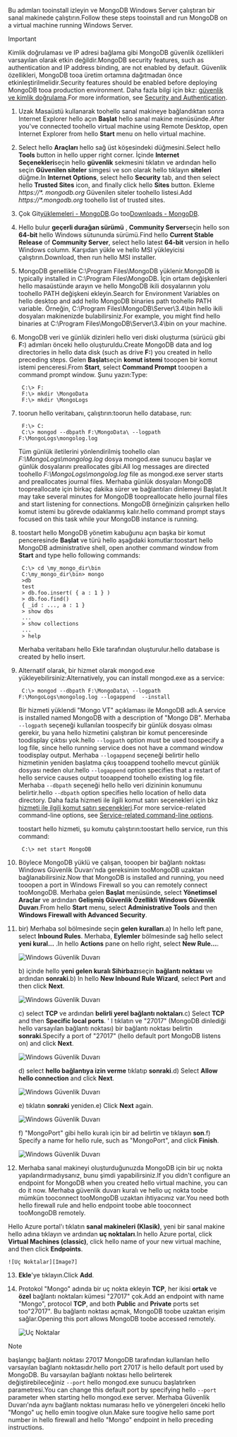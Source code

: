 <span data-ttu-id="b13c7-101">Bu adımları tooinstall izleyin ve MongoDB Windows Server çalıştıran bir sanal makinede çalıştırın.</span><span class="sxs-lookup"><span data-stu-id="b13c7-101">Follow these steps tooinstall and run MongoDB on a virtual machine running Windows Server.</span></span>

> [!IMPORTANT]
> <span data-ttu-id="b13c7-102">Kimlik doğrulaması ve IP adresi bağlama gibi MongoDB güvenlik özellikleri varsayılan olarak etkin değildir.</span><span class="sxs-lookup"><span data-stu-id="b13c7-102">MongoDB security features, such as authentication and IP address binding, are not enabled by default.</span></span> <span data-ttu-id="b13c7-103">Güvenlik özellikleri, MongoDB tooa üretim ortamına dağıtmadan önce etkinleştirilmelidir.</span><span class="sxs-lookup"><span data-stu-id="b13c7-103">Security features should be enabled before deploying MongoDB tooa production environment.</span></span>  <span data-ttu-id="b13c7-104">Daha fazla bilgi için bkz: [güvenlik ve kimlik doğrulama](http://www.mongodb.org/display/DOCS/Security+and+Authentication).</span><span class="sxs-lookup"><span data-stu-id="b13c7-104">For more information, see [Security and Authentication](http://www.mongodb.org/display/DOCS/Security+and+Authentication).</span></span>
>
>

1. <span data-ttu-id="b13c7-105">Uzak Masaüstü kullanarak toohello sanal makineye bağlandıktan sonra Internet Explorer hello açın **Başlat** hello sanal makine menüsünde.</span><span class="sxs-lookup"><span data-stu-id="b13c7-105">After you've connected toohello virtual machine using Remote Desktop, open Internet Explorer from hello **Start** menu on hello virtual machine.</span></span>
2. <span data-ttu-id="b13c7-106">Select hello **Araçları** hello sağ üst köşesindeki düğmesini.</span><span class="sxs-lookup"><span data-stu-id="b13c7-106">Select hello **Tools** button in hello upper right corner.</span></span>  <span data-ttu-id="b13c7-107">İçinde **Internet Seçenekleri**seçin hello **güvenlik** sekmesini tıklatın ve ardından hello seçin **Güvenilen siteler** simgesi ve son olarak hello tıklayın **siteleri** düğme.</span><span class="sxs-lookup"><span data-stu-id="b13c7-107">In **Internet Options**, select hello **Security** tab, and then select hello **Trusted Sites** icon, and finally click hello **Sites** button.</span></span> <span data-ttu-id="b13c7-108">Ekleme *https://\*. mongodb.org* Güvenilen siteler toohello listesi.</span><span class="sxs-lookup"><span data-stu-id="b13c7-108">Add *https://\*.mongodb.org* toohello list of trusted sites.</span></span>
3. <span data-ttu-id="b13c7-109">Çok Git[yüklemeleri - MongoDB](https://www.mongodb.com/download-center#community).</span><span class="sxs-lookup"><span data-stu-id="b13c7-109">Go too[Downloads - MongoDB](https://www.mongodb.com/download-center#community).</span></span>
4. <span data-ttu-id="b13c7-110">Hello bulur **geçerli durağan sürümü** , **Community Server**seçin hello son **64-bit** hello Windows sütununda sürümü.</span><span class="sxs-lookup"><span data-stu-id="b13c7-110">Find hello **Current Stable Release** of **Community Server**, select hello latest **64-bit** version in hello Windows column.</span></span> <span data-ttu-id="b13c7-111">Karşıdan yükle ve hello MSI yükleyicisi çalıştırın.</span><span class="sxs-lookup"><span data-stu-id="b13c7-111">Download, then run hello MSI installer.</span></span>
5. <span data-ttu-id="b13c7-112">MongoDB genellikle C:\Program Files\MongoDB yüklenir.</span><span class="sxs-lookup"><span data-stu-id="b13c7-112">MongoDB is typically installed in C:\Program Files\MongoDB.</span></span> <span data-ttu-id="b13c7-113">İçin ortam değişkenleri hello masaüstünde arayın ve hello MongoDB ikili dosyalarının yolu toohello PATH değişkeni ekleyin.</span><span class="sxs-lookup"><span data-stu-id="b13c7-113">Search for Environment Variables on hello desktop and add hello MongoDB binaries path toohello PATH variable.</span></span> <span data-ttu-id="b13c7-114">Örneğin, C:\Program Files\MongoDB\Server\3.4\bin hello ikili dosyaları makinenizde bulabilirsiniz.</span><span class="sxs-lookup"><span data-stu-id="b13c7-114">For example, you might find hello binaries at C:\Program Files\MongoDB\Server\3.4\bin on your machine.</span></span>
6. <span data-ttu-id="b13c7-115">MongoDB veri ve günlük dizinleri hello veri diski oluşturma (sürücü gibi **F:**) adımları önceki hello oluşturuldu.</span><span class="sxs-lookup"><span data-stu-id="b13c7-115">Create MongoDB data and log directories in hello data disk (such as drive **F:**) you created in hello preceding steps.</span></span> <span data-ttu-id="b13c7-116">Gelen **Başlat**seçin **komut istemi** tooopen bir komut istemi penceresi.</span><span class="sxs-lookup"><span data-stu-id="b13c7-116">From **Start**, select **Command Prompt** tooopen a command prompt window.</span></span>  <span data-ttu-id="b13c7-117">Şunu yazın:</span><span class="sxs-lookup"><span data-stu-id="b13c7-117">Type:</span></span>

        C:\> F:
        F:\> mkdir \MongoData
        F:\> mkdir \MongoLogs
7. <span data-ttu-id="b13c7-118">toorun hello veritabanı, çalıştırın:</span><span class="sxs-lookup"><span data-stu-id="b13c7-118">toorun hello database, run:</span></span>

        F:\> C:
        C:\> mongod --dbpath F:\MongoData\ --logpath F:\MongoLogs\mongolog.log

    <span data-ttu-id="b13c7-119">Tüm günlük iletilerini yönlendirilmiş toohello olan *F:\MongoLogs\mongolog.log* dosya mongod.exe sunucu başlar ve günlük dosyalarını preallocates gibi.</span><span class="sxs-lookup"><span data-stu-id="b13c7-119">All log messages are directed toohello *F:\MongoLogs\mongolog.log* file as mongod.exe server starts and preallocates journal files.</span></span> <span data-ttu-id="b13c7-120">Merhaba günlük dosyaları MongoDB toopreallocate için birkaç dakika sürer ve bağlantıları dinlemeyi Başlat.</span><span class="sxs-lookup"><span data-stu-id="b13c7-120">It may take several minutes for MongoDB toopreallocate hello journal files and start listening for connections.</span></span> <span data-ttu-id="b13c7-121">MongoDB örneğinizin çalışırken hello komut istemi bu görevde odaklanmış kalır.</span><span class="sxs-lookup"><span data-stu-id="b13c7-121">hello command prompt stays focused on this task while your MongoDB instance is running.</span></span>
8. <span data-ttu-id="b13c7-122">toostart hello MongoDB yönetim kabuğunu açın başka bir komut penceresinde **Başlat** ve türü hello aşağıdaki komutlar:</span><span class="sxs-lookup"><span data-stu-id="b13c7-122">toostart hello MongoDB administrative shell, open another command window from **Start** and type hello following commands:</span></span>

        C:\> cd \my_mongo_dir\bin  
        C:\my_mongo_dir\bin> mongo  
        >db  
        test
        > db.foo.insert( { a : 1 } )  
        > db.foo.find()  
        { _id : ..., a : 1 }  
        > show dbs  
        ...  
        > show collections  
        ...  
        > help  

    <span data-ttu-id="b13c7-123">Merhaba veritabanı hello Ekle tarafından oluşturulur.</span><span class="sxs-lookup"><span data-stu-id="b13c7-123">hello database is created by hello insert.</span></span>
9. <span data-ttu-id="b13c7-124">Alternatif olarak, bir hizmet olarak mongod.exe yükleyebilirsiniz:</span><span class="sxs-lookup"><span data-stu-id="b13c7-124">Alternatively, you can install mongod.exe as a service:</span></span>

        C:\> mongod --dbpath F:\MongoData\ --logpath F:\MongoLogs\mongolog.log --logappend  --install

    <span data-ttu-id="b13c7-125">Bir hizmeti yüklendi "Mongo VT" açıklaması ile MongoDB adlı.</span><span class="sxs-lookup"><span data-stu-id="b13c7-125">A service is installed named MongoDB with a description of "Mongo DB".</span></span> <span data-ttu-id="b13c7-126">Merhaba `--logpath` seçeneği kullanılan toospecify bir günlük dosyası olması gerekir, bu yana hello hizmetini çalıştıran bir komut penceresinde toodisplay çıktısı yok.</span><span class="sxs-lookup"><span data-stu-id="b13c7-126">hello `--logpath` option must be used toospecify a log file, since hello running service does not have a command window toodisplay output.</span></span>  <span data-ttu-id="b13c7-127">Merhaba `--logappend` seçeneği belirtir hello hizmetinin yeniden başlatma çıkış tooappend toohello mevcut günlük dosyası neden olur.</span><span class="sxs-lookup"><span data-stu-id="b13c7-127">hello `--logappend` option specifies that a restart of hello service causes output tooappend toohello existing log file.</span></span>  <span data-ttu-id="b13c7-128">Merhaba `--dbpath` seçeneği hello hello veri dizininin konumunu belirtir.</span><span class="sxs-lookup"><span data-stu-id="b13c7-128">hello `--dbpath` option specifies hello location of hello data directory.</span></span> <span data-ttu-id="b13c7-129">Daha fazla hizmeti ile ilgili komut satırı seçenekleri için bkz [hizmeti ile ilgili komut satırı seçenekleri][MongoWindowsSvcOptions].</span><span class="sxs-lookup"><span data-stu-id="b13c7-129">For more service-related command-line options, see [Service-related command-line options][MongoWindowsSvcOptions].</span></span>

    <span data-ttu-id="b13c7-130">toostart hello hizmeti, şu komutu çalıştırın:</span><span class="sxs-lookup"><span data-stu-id="b13c7-130">toostart hello service, run this command:</span></span>

        C:\> net start MongoDB
10. <span data-ttu-id="b13c7-131">Böylece MongoDB yüklü ve çalışan, tooopen bir bağlantı noktası Windows Güvenlik Duvarı'nda gereksinim tooMongoDB uzaktan bağlanabilirsiniz.</span><span class="sxs-lookup"><span data-stu-id="b13c7-131">Now that MongoDB is installed and running, you need tooopen a port in Windows Firewall so you can remotely connect tooMongoDB.</span></span>  <span data-ttu-id="b13c7-132">Merhaba gelen **Başlat** menüsünde, select **Yönetimsel Araçlar** ve ardından **Gelişmiş Güvenlik Özellikli Windows Güvenlik Duvarı**.</span><span class="sxs-lookup"><span data-stu-id="b13c7-132">From hello **Start** menu, select **Administrative Tools** and then **Windows Firewall with Advanced Security**.</span></span>
11. <span data-ttu-id="b13c7-133">bir) Merhaba sol bölmesinde seçin **gelen kuralları**.</span><span class="sxs-lookup"><span data-stu-id="b13c7-133">a) In hello left pane, select **Inbound Rules**.</span></span>  <span data-ttu-id="b13c7-134">Merhaba, **Eylemler** bölmesinde sağ hello select **yeni kural...** .</span><span class="sxs-lookup"><span data-stu-id="b13c7-134">In hello **Actions** pane on hello right, select **New Rule...**.</span></span>

    ![Windows Güvenlik Duvarı][Image1]

    <span data-ttu-id="b13c7-136">b) içinde hello **yeni gelen kuralı Sihirbazı**seçin **bağlantı noktası** ve ardından **sonraki**.</span><span class="sxs-lookup"><span data-stu-id="b13c7-136">b) In hello **New Inbound Rule Wizard**, select **Port** and then click **Next**.</span></span>

    ![Windows Güvenlik Duvarı][Image2]

    <span data-ttu-id="b13c7-138">c) select **TCP** ve ardından **belirli yerel bağlantı noktaları**.</span><span class="sxs-lookup"><span data-stu-id="b13c7-138">c) Select **TCP** and then **Specific local ports**.</span></span>  <span data-ttu-id="b13c7-139">' I tıklatın ve "27017" (MongoDB dinlediği hello varsayılan bağlantı noktası) bir bağlantı noktası belirtin **sonraki**.</span><span class="sxs-lookup"><span data-stu-id="b13c7-139">Specify a port of "27017" (hello default port MongoDB listens on) and click **Next**.</span></span>

    ![Windows Güvenlik Duvarı][Image3]

    <span data-ttu-id="b13c7-141">d) select **hello bağlantıya izin verme** tıklatıp **sonraki**.</span><span class="sxs-lookup"><span data-stu-id="b13c7-141">d) Select **Allow hello connection** and click **Next**.</span></span>

    ![Windows Güvenlik Duvarı][Image4]

    <span data-ttu-id="b13c7-143">e) tıklatın **sonraki** yeniden.</span><span class="sxs-lookup"><span data-stu-id="b13c7-143">e) Click **Next** again.</span></span>

    ![Windows Güvenlik Duvarı][Image5]

    <span data-ttu-id="b13c7-145">f) "MongoPort" gibi hello kuralı için bir ad belirtin ve tıklayın **son**.</span><span class="sxs-lookup"><span data-stu-id="b13c7-145">f) Specify a name for hello rule, such as "MongoPort", and click **Finish**.</span></span>

    ![Windows Güvenlik Duvarı][Image6]

12. <span data-ttu-id="b13c7-147">Merhaba sanal makineyi oluşturduğunuzda MongoDB için bir uç nokta yapılandırmadıysanız, bunu şimdi yapabilirsiniz.</span><span class="sxs-lookup"><span data-stu-id="b13c7-147">If you didn't configure an endpoint for MongoDB when you created hello virtual machine, you can do it now.</span></span> <span data-ttu-id="b13c7-148">Merhaba güvenlik duvarı kuralı ve hello uç nokta toobe mümkün tooconnect tooMongoDB uzaktan ihtiyacınız var.</span><span class="sxs-lookup"><span data-stu-id="b13c7-148">You need both hello firewall rule and hello endpoint toobe able tooconnect tooMongoDB remotely.</span></span>

  <span data-ttu-id="b13c7-149">Hello Azure portal'ı tıklatın **sanal makineleri (Klasik)**, yeni bir sanal makine hello adına tıklayın ve ardından **uç noktaları**.</span><span class="sxs-lookup"><span data-stu-id="b13c7-149">In hello Azure portal, click **Virtual Machines (classic)**, click hello name of your new virtual machine, and then click **Endpoints**.</span></span>

    ![Uç Noktalar][Image7]

13. <span data-ttu-id="b13c7-151">**Ekle**'ye tıklayın.</span><span class="sxs-lookup"><span data-stu-id="b13c7-151">Click **Add**.</span></span>

14. <span data-ttu-id="b13c7-152">Protokol "Mongo" adında bir uç nokta ekleyin **TCP**, her ikisi **ortak** ve **özel** bağlantı noktaları kümesi "27017" çok.</span><span class="sxs-lookup"><span data-stu-id="b13c7-152">Add an endpoint with name "Mongo", protocol **TCP**, and both **Public** and **Private** ports set too"27017".</span></span> <span data-ttu-id="b13c7-153">Bu bağlantı noktası açmak, MongoDB toobe uzaktan erişim sağlar.</span><span class="sxs-lookup"><span data-stu-id="b13c7-153">Opening this port allows MongoDB toobe accessed remotely.</span></span>

    ![Uç Noktalar][Image9]

> [!NOTE]
> <span data-ttu-id="b13c7-155">başlangıç bağlantı noktası 27017 MongoDB tarafından kullanılan hello varsayılan bağlantı noktasıdır.</span><span class="sxs-lookup"><span data-stu-id="b13c7-155">hello port 27017 is hello default port used by MongoDB.</span></span> <span data-ttu-id="b13c7-156">Bu varsayılan bağlantı noktası hello belirterek değiştirebileceğiniz `--port` hello mongod.exe sunucu başlatırken parametresi.</span><span class="sxs-lookup"><span data-stu-id="b13c7-156">You can change this default port by specifying hello `--port` parameter when starting hello mongod.exe server.</span></span> <span data-ttu-id="b13c7-157">Merhaba Güvenlik Duvarı'nda aynı bağlantı noktası numarası hello ve yönergeleri önceki hello "Mongo" uç hello emin toogive olun.</span><span class="sxs-lookup"><span data-stu-id="b13c7-157">Make sure toogive hello same port number in hello firewall and hello "Mongo" endpoint in hello preceding instructions.</span></span>
>
>

[MongoDownloads]: http://www.mongodb.org/downloads

[MongoWindowsSvcOptions]: http://www.mongodb.org/display/DOCS/Windows+Service


[Image1]: ./media/install-and-run-mongo-on-win2k8-vm/WinFirewall1.png
[Image2]: ./media/install-and-run-mongo-on-win2k8-vm/WinFirewall2.png
[Image3]: ./media/install-and-run-mongo-on-win2k8-vm/WinFirewall3.png
[Image4]: ./media/install-and-run-mongo-on-win2k8-vm/WinFirewall4.png
[Image5]: ./media/install-and-run-mongo-on-win2k8-vm/WinFirewall5.png
[Image6]: ./media/install-and-run-mongo-on-win2k8-vm/WinFirewall6.png
[Image7]: ./media/install-and-run-mongo-on-win2k8-vm/menusendpointadd.png
<!-- Removed 03/08/2017. Not in new portal. -->
<!-- [Image8]: ./media/install-and-run-mongo-on-win2k8-vm/WinVmAddEndpoint2.png
-->
[Image9]: ./media/install-and-run-mongo-on-win2k8-vm/newendpointdetails.png
